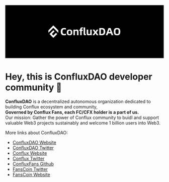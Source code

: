 <img src="./images/ConfluxDAO.png" />

# Hey, this is ConfluxDAO developer community 👋

**ConfluxDAO** is a decentralized autonomous organization dedicated to building Conflux ecosystem and community, <br/> **Governed by Conflux Fans, each FC/CFX holder is a part of us.**
<br/>Our mission: Gather the power of Conflux community to buidl and support valuable Web3 projects sustainably and welcome 1 billion users into Web3.

More links about ConfluxDAO:
 - [ConfluxDAO Website](https://confluxdao.org/)
 - [ConfluxDAO Twitter](https://twitter.com/ConfluxDAO) 
 - [Conflux Website](https://confluxnetwork.org)
 - [Conflux Twitter](https://x.com/conflux-chain)
 - [ConfluxFans Github](https://github.com/conflux-fans) 
 - [FansCoin Twitter](https://x.com/fanscoin)
 - [FansCoin Website](https://fanscoin.org)

<!--
[![Join our Discord server!](https://invidget.switchblade.xyz/confluxDAO)](http://discord.gg/confluxDAO)


## General Repos

- [ConfluxDAO Developer Guide](https://github.com/lxdao-official/LXDAO-Developer-Guide) is for developers.
- [ConfluxDAO Buidler Card Contracts](https://github.com/lxdao-official/buidler-card-contracts)


## Projects

* **Project#000 FansCoin**: [Website](https://fanscoin.org/) | [Project Page](https://x.com/fanscoin) | [Website Code](https://github.com/lxdao-official/gclx-official) | [Contracts](https://github.com/Conflux-Chain/fc-contract) | 
* **Project#001 ConfluxDocs**: [Website](https://confluxdocs.com/) | [Project Page](https://lxdao.io/projects/001) | [Website Code](https://github.com/lxdao-official/donate3-website-new) | [Backend Code](https://github.com/lxdao-official/myfirstnft-backend) | [Contacts](https://github.com/lxdao-official/myfirstnft-contract)
* **Project#002 Cfxscriptions**: [Website](https://myfirstnft.info/) | [Project Page](https://lxdao.io/projects/001) | [Website Code](https://github.com/lxdao-official/donate3-website-new) | [Backend Code](https://github.com/lxdao-official/myfirstnft-backend) | [Contacts](https://github.com/lxdao-official/myfirstnft-contract)
* **Project#003 FansCoin-Bridge**: [Website](https://myfirstnft.info/) | [Project Page](https://lxdao.io/projects/001) | [Website Code](https://github.com/lxdao-official/donate3-website-new) | [Backend Code](https://github.com/lxdao-official/myfirstnft-backend) | [Contacts](https://github.com/lxdao-official/myfirstnft-contract)
* **Project#004 ConfluxHub**: [Website](https://confluxhub.io/) | [Project Page](https://lxdao.io/projects/001) | [Website Code](https://github.com/lxdao-official/donate3-website-new) | [Backend Code](https://github.com/lxdao-official/myfirstnft-backend) | [Contacts](https://github.com/lxdao-official/myfirstnft-contract)
-->

